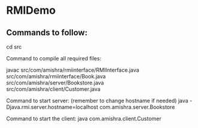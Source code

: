 # RMIDemo

## Commands to follow:

cd src

Command to compile all required files:

javac src/com/amishra/rmiinterface/RMIInterface.java src/com/amishra/rmiinterface/Book.java src/com/amishra/server/Bookstore.java src/com/amishra/client/Customer.java

Command to start server: (remember to change hostname if needed)
java -Djava.rmi.server.hostname=localhost com.amishra.server.Bookstore

Command to start the client:
java com.amishra.client.Customer